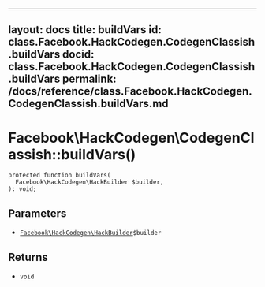 
***

layout: docs
title: buildVars
id: class.Facebook.HackCodegen.CodegenClassish.buildVars
docid: class.Facebook.HackCodegen.CodegenClassish.buildVars
permalink: /docs/reference/class.Facebook.HackCodegen.CodegenClassish.buildVars.md
---







# Facebook\\HackCodegen\\CodegenClassish::buildVars()




``` Hack
protected function buildVars(
  Facebook\HackCodegen\HackBuilder $builder,
): void;
```




## Parameters




+ [` Facebook\HackCodegen\HackBuilder `](<class.Facebook.HackCodegen.HackBuilder.md>)`` $builder ``




## Returns




* ` void `